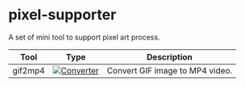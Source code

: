 # pixel-supporter
A set of mini tool to support pixel art process.

| Tool    | Type                                                         | Description                     |
| ------- | ------------------------------------------------------------ | ------------------------------- |
| gif2mp4 | [![Converter](https://img.shields.io/badge/-converter-E4405F?color=blue)](https://instagram.com/accodius) | Convert GIF image to MP4 video. |

